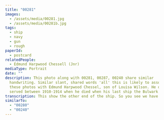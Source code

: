 ```yaml
---
title: "00281"
images:
  - /assets/media/00281.jpg
  - /assets/media/00281b.jpg
tags:
  - ship
  - navy
  - gun
  - rough
paperId:
  - postcard
relatedPeople:
  - Edmund Harpwood Chessell (Jnr)
mediaType: Portrait
date: ""
description: This photo along with 00281, 00287, 00240 share similar
  handwriting. Similar slant, shared words 'all' this is likely to associate
  these photos with Edmund Harpwood Chessel, son of Louisa Wilson. He only
  served between 1910-1914 when he died when his last ship the Bulwark sunk.
transcription: This show the other end of the ship. So you see we have it both ends.
similarTo:
  - "00280"
  - "00240"
---
```


